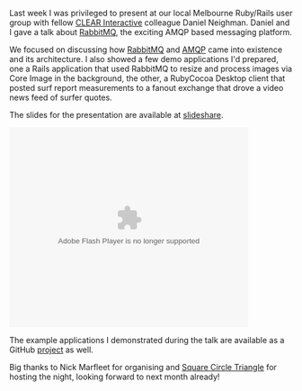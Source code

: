 Last week I was privileged to present at our local Melbourne Ruby/Rails user group with fellow [CLEAR Interactive](http://www.clearinteractive.com.au) colleague Daniel Neighman. Daniel and I gave a talk about [RabbitMQ](http://www.rabbitmq.com), the exciting AMQP based messaging platform. 

We focused on discussing how [RabbitMQ](http://www.rabbitmq.com) and [AMQP](http://www.amqp.org) came into existence and its architecture. I also showed a few demo applications I'd prepared, one a Rails application that used RabbitMQ to resize and process images via Core Image in the background, the other, a RubyCocoa Desktop client that posted surf report measurements to a fanout exchange that drove a video news feed of surfer quotes.

The slides for the presentation are available at [slideshare](http://www.slideshare.net/crafterm/rabbitmq-messaging).

<div style="width:425px;text-align:left" id="__ss_1919416"><object style="margin:0px" width="425" height="355"><param name="movie" value="http://static.slidesharecdn.com/swf/ssplayer2.swf?doc=presentation-090828083401-phpapp01&stripped_title=rabbitmq-messaging" /><param name="allowFullScreen" value="true"/><param name="allowScriptAccess" value="always"/><embed src="http://static.slidesharecdn.com/swf/ssplayer2.swf?doc=presentation-090828083401-phpapp01&stripped_title=rabbitmq-messaging" type="application/x-shockwave-flash" allowscriptaccess="always" allowfullscreen="true" width="425" height="355"></embed></object></div>

The example applications I demonstrated during the talk are available as a GitHub [project](http://github.com/crafterm/rabbit-mq-talk) as well.

Big thanks to Nick Marfleet for organising and [Square Circle Triangle](http://www.sct.com.au) for hosting the night, looking forward to next month already!